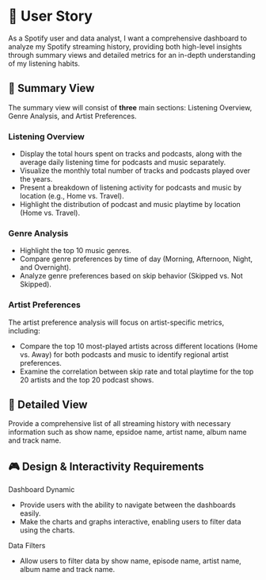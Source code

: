 # :dart: User Story
As a Spotify user and data analyst, I want a comprehensive dashboard to analyze my Spotify streaming history, providing both high-level insights through summary views and detailed metrics for an in-depth understanding of my listening habits.

## :bookmark_tabs: Summary View
The summary view will consist of **three** main sections: Listening Overview, Genre Analysis, and Artist Preferences.

### Listening Overview
- Display the total hours spent on tracks and podcasts, along with the average daily listening time for podcasts and music separately.  
- Visualize the monthly total number of tracks and podcasts played over the years.  
- Present a breakdown of listening activity for podcasts and music by location (e.g., Home vs. Travel).  
- Highlight the distribution of podcast and music playtime by location (Home vs. Travel).

### Genre Analysis
- Highlight the top 10 music genres.  
- Compare genre preferences by time of day (Morning, Afternoon, Night, and Overnight).  
- Analyze genre preferences based on skip behavior (Skipped vs. Not Skipped).

### Artist Preferences
The artist preference analysis will focus on artist-specific metrics, including:
- Compare the top 10 most-played artists across different locations (Home vs. Away) for both podcasts and music to identify regional artist preferences.  
- Examine the correlation between skip rate and total playtime for the top 20 artists and the top 20 podcast shows.  

## :microscope: Detailed View
Provide a comprehensive list of all streaming history with necessary information such as show name, epsidoe name, artist name, album name and track name.  

## :video_game: Design & Interactivity Requirements
Dashboard Dynamic  
- Provide users with the ability to navigate between the dashboards easily.  
- Make the charts and graphs interactive, enabling users to filter data using the charts.

Data Filters  
- Allow users to filter data by show name, episode name, artist name, album name and track name.